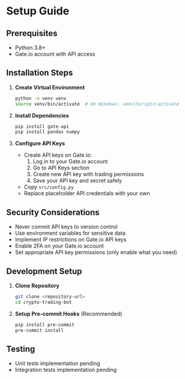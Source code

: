 # Setup Guide

## Prerequisites
- Python 3.8+
- Gate.io account with API access

## Installation Steps
1. **Create Virtual Environment**
   ```bash
   python -m venv venv
   source venv/bin/activate  # On Windows: venv\Scripts\activate
   ```

2. **Install Dependencies**
   ```bash
   pip install gate-api
   pip install pandas numpy
   ```

3. **Configure API Keys**
   - Create API keys on Gate.io:
     1. Log in to your Gate.io account
     2. Go to API Keys section
     3. Create new API key with trading permissions
     4. Save your API key and secret safely
   - Copy `src/config.py`
   - Replace placeholder API credentials with your own

## Security Considerations
- Never commit API keys to version control
- Use environment variables for sensitive data
- Implement IP restrictions on Gate.io API keys
- Enable 2FA on your Gate.io account
- Set appropriate API key permissions (only enable what you need)

## Development Setup
1. **Clone Repository**
   ```bash
   git clone <repository-url>
   cd crypto-trading-bot
   ```

2. **Setup Pre-commit Hooks** (Recommended)
   ```bash
   pip install pre-commit
   pre-commit install
   ```

## Testing
- Unit tests implementation pending
- Integration tests implementation pending 